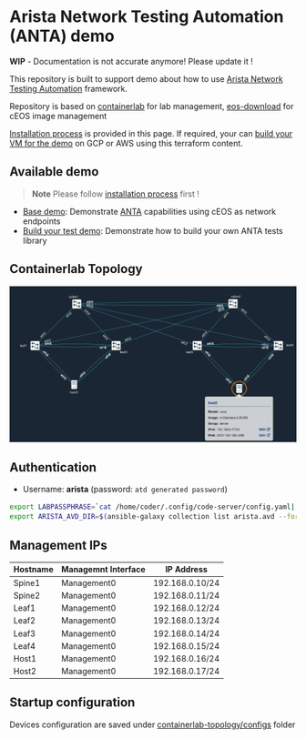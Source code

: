 # Arista Network Testing Automation (ANTA) demo

__WIP__ - Documentation is not accurate anymore! Please update it !

This repository is built to support demo about how to use [Arista Network Testing Automation](https://www.anta.ninja) framework.

Repository is based on [containerlab](https://containerlab.dev/) for lab management, [eos-download](https://github.com/titom73/eos-downloader) for cEOS image management

[Installation process](./docs/installation.md) is provided in this page. If required, your can [build your VM for the demo](vm-builder/README.md) on GCP or AWS using this terraform content.

## Available demo

> **Note**
> Please follow [installation process](./docs/installation.md) first !

- [Base demo](docs/demo-base.md): Demonstrate [ANTA](www.anta.ninja) capabilities using cEOS as network endpoints
- [Build your test demo](docs/demo-tests.md): Demonstrate how to build your own ANTA tests library

## Containerlab Topology

![atd-lab-topology](diagram.png)

## Authentication

- Username: __arista__ (password: `atd generated password`)

```bash
export LABPASSPHRASE=`cat /home/coder/.config/code-server/config.yaml| grep "password:" | awk '{print $2}'`
export ARISTA_AVD_DIR=$(ansible-galaxy collection list arista.avd --format yaml | head -1
```

## Management IPs

| Hostname | Managemnt Interface | IP Address      |
| -------- | ------------------- | --------------  |
| Spine1   | Management0         | 192.168.0.10/24 |
| Spine2   | Management0         | 192.168.0.11/24 |
| Leaf1    | Management0         | 192.168.0.12/24 |
| Leaf2    | Management0         | 192.168.0.13/24 |
| Leaf3    | Management0         | 192.168.0.14/24 |
| Leaf4    | Management0         | 192.168.0.15/24 |
| Host1    | Management0         | 192.168.0.16/24 |
| Host2    | Management0         | 192.168.0.17/24 |

## Startup configuration

Devices configuration are saved under [containerlab-topology/configs](containerlab-topology/configs) folder
